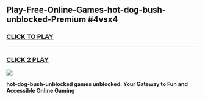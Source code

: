 
## Play-Free-Online-Games-hot-dog-bush-unblocked-Premium #4vsx4
<h3>
<a href="https://premium.freeplayer.one?title=hot-dog-bush-unblocked&ref=8M">CLICK TO PLAY</a></h3>
<hr>

<h3>
<a href="https://premium.freeplayer.one?title=hot-dog-bush-unblocked&ref=8M">CLICK 2 PLAY</a>
  
</h3>

<a href="https://premium.freeplayer.one?title=hot-dog-bush-unblocked&ref=8M"><img src="https://clearcache.store/games.png"></a>


**hot-dog-bush-unblocked games unblocked: Your Gateway to Fun and Accessible Online Gaming**
